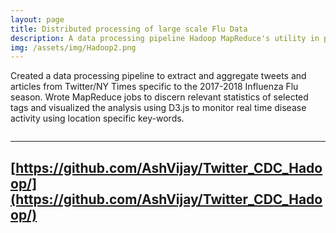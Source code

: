 ```yaml
---
layout: page
title: Distributed processing of large scale Flu Data
description: A data processing pipeline Hadoop MapReduce's utility in processing a large amount of data
img: /assets/img/Hadoop2.png
---
```


Created a data processing pipeline to extract and aggregate tweets and articles from Twitter/NY Times specific to the 2017-2018 Influenza Flu season. Wrote MapReduce jobs to discern relevant statistics of selected tags and visualized the analysis using D3.js to monitor real time disease activity using location specific key-words.

<div class="img_row">
    <img class="col two left" src="{{ site.baseurl }}/assets/img/Hadoop.png" alt="" title="Reference pic only"/>
</div>



---
[https://github.com/AshVijay/Twitter_CDC_Hadoop/](https://github.com/AshVijay/Twitter_CDC_Hadoop/)
---
